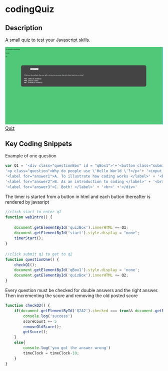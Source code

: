 # codingQuiz

## Description
A small quiz to test your Javascript skills.

![WebSnippet](/assets/images/webQuiz.PNG)
[Quiz](https://sambalogna.github.io/codingQuiz/)

## Key Coding Snippets
Example of one question
````Javascript
var Q1 = '<div class="questionBox" id = "qBox1">'+'<button class="submit" id="Q1" onclick="questionOne()">Submit Q1</button>'+
'<p class="question">Why do people use \'Hello World \'?</p>'+ '<input type="checkbox" id="Q1A1">'+
'<label for="answer1">A. To illustrate how coding works </label>' + '<br>' + '<input type="checkbox" id="Q1A2">' +
'<label for="answer2">B. As an introduction to coding </label>' + '<br>' + '<input type="checkbox" id="Q1A3">' +
'<label for="answer3">C. Both! </label>' + '<br>' +'</div>'
````
The timer is started from a button in html and each button thereafter is rendered by javasript
````Javascript
//click start to enter q1
function webIntro() {
    
    document.getElementById('quizBox').innerHTML += Q1;
    document.getElementById('start').style.display = "none";
    timerStart();
}

//click submit q1 to get to q2
function questionOne() {
    checkQ1();
    document.getElementById('qBox1').style.display = 'none';
    document.getElementById('quizBox').innerHTML += Q2;
}

````
Every question must be checked for double answers and the right answer. Then incrementing the score and removing the old posted score
````Javascript
function checkQ2() {
    if(document.getElementById('Q2A2').checked === true&& document.getElementById('Q2A1').checked != true && document.getElementById('Q2A3').checked != true) {
        console.log('success')
        scoreCount += 5
        removeOldScore();
        getScore();
    }
    else{
        console.log('you got the answer wrong')
        timeClock = timeClock-10;
    }
}
````



